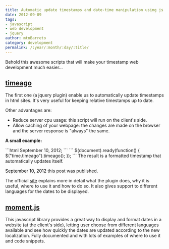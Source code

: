```yaml
---
title: Automatic update timestamps and date-time manipulation using js.
date: 2012-09-09
tags:
- javascript
- web development
- jquery
author: mtnBarreto
category: development
permalink: /:year/:month/:day/:title/
---
```

<p>

  Behold this awesome scripts that will make your timestamp web development much easier...
</p>
<h2><a href="https://timeago.yarp.com/" rel="nofollow" target="_blank">timeago</a></h2>
<p>The first one (a jquery plugin) enable us to automatically update timestamps in html sites. It's very useful for keeping relative timestamps up to date.
</p>
<p>Other advantages are:</p>
<ul>
  <li>Reduce server cpu usage: this script will run on the client's side.</li>
  <li>Allow caching of your webpage: the changes are made on the browser and the server response is "always" the same.</li>
</ul>
<p><b>A small example:</b></p>
```html
<time class="timeago" datetime="2012-09-10T14:30:52-0300">September 10, 2012</time>;
```
```
$(document).ready(function() {
  $("time.timeago").timeago();
});
```
The result is a formatted timestamp that automatically updates itself.
<p>
  <time class="timeago" datetime="2012-09-10T14:30:52-0300" style="color: black;">September 10, 2012</time> this post was published.
</p>
<p>The official <a href="https://timeago.yarp.com/" rel="nofollow" target="_blank">site</a> explains more in detail what the plugin does, why it is useful, where to use it and how to do so.&nbsp;It also gives support to different languages for the dates to
  be displayed.
</p>
<h2><a href="https://momentjs.com/" rel="" target="_blank">moment.js</a></h2>
<p>This javascript library&nbsp;provides a great way to&nbsp;display and format dates in a website (at the client's side), letting user choose from different languages available and see how quickly the dates are updated according to the new localization.&nbsp;Fully
documented and with lots of examples of where to use it and code snippets.
</p>
<script type="text/javascript">
  /**
  * Timeago is a jQuery plugin that makes it easy to support automatically
  * updating fuzzy timestamps (e.g. "4 minutes ago" or "about 1 day ago").
  *
  * @name timeago
  * @version 1.4.1
  * @requires jQuery v1.2.3+
  * @author Ryan McGeary
  * @license MIT License - https://opensource.org/licenses/mit-license.php
  *
  * For usage and examples, visit:
  * https://timeago.yarp.com/
  *
  * Copyright (c) 2008-2015, Ryan McGeary (ryan -[at]- mcgeary [*dot*] org)
  */

  (function (factory) {
  if (typeof define === 'function' && define.amd) {
    // AMD. Register as an anonymous module.
    define(['jquery'], factory);
  } else {
    // Browser globals
    factory(jQuery);
  }
  }(function ($) {
  $.timeago = function(timestamp) {
    if (timestamp instanceof Date) {
      return inWords(timestamp);
    } else if (typeof timestamp === "string") {
      return inWords($.timeago.parse(timestamp));
    } else if (typeof timestamp === "number") {
      return inWords(new Date(timestamp));
    } else {
      return inWords($.timeago.datetime(timestamp));
    }
  };
  var $t = $.timeago;

  $.extend($.timeago, {
    settings: {
      refreshMillis: 60000,
      allowPast: true,
      allowFuture: false,
      localeTitle: false,
      cutoff: 0,
      strings: {
        prefixAgo: null,
        prefixFromNow: null,
        suffixAgo: "ago",
        suffixFromNow: "from now",
        inPast: 'any moment now',
        seconds: "less than a minute",
        minute: "about a minute",
        minutes: "%d minutes",
        hour: "about an hour",
        hours: "about %d hours",
        day: "a day",
        days: "%d days",
        month: "about a month",
        months: "%d months",
        year: "about a year",
        years: "%d years",
        wordSeparator: " ",
        numbers: []
      }
    },

    inWords: function(distanceMillis) {
      if(!this.settings.allowPast && ! this.settings.allowFuture) {
          throw 'timeago allowPast and allowFuture settings can not both be set to false.';
      }

      var $l = this.settings.strings;
      var prefix = $l.prefixAgo;
      var suffix = $l.suffixAgo;
      if (this.settings.allowFuture) {
        if (distanceMillis < 0) {
          prefix = $l.prefixFromNow;
          suffix = $l.suffixFromNow;
        }
      }

      if(!this.settings.allowPast && distanceMillis >= 0) {
        return this.settings.strings.inPast;
      }

      var seconds = Math.abs(distanceMillis) / 1000;
      var minutes = seconds / 60;
      var hours = minutes / 60;
      var days = hours / 24;
      var years = days / 365;

      function substitute(stringOrFunction, number) {
        var string = $.isFunction(stringOrFunction) ? stringOrFunction(number, distanceMillis) : stringOrFunction;
        var value = ($l.numbers && $l.numbers[number]) || number;
        return string.replace(/%d/i, value);
      }

      var words = seconds < 45 && substitute($l.seconds, Math.round(seconds)) ||
        seconds < 90 && substitute($l.minute, 1) ||
        minutes < 45 && substitute($l.minutes, Math.round(minutes)) ||
        minutes < 90 && substitute($l.hour, 1) ||
        hours < 24 && substitute($l.hours, Math.round(hours)) ||
        hours < 42 && substitute($l.day, 1) ||
        days < 30 && substitute($l.days, Math.round(days)) ||
        days < 45 && substitute($l.month, 1) ||
        days < 365 && substitute($l.months, Math.round(days / 30)) ||
        years < 1.5 && substitute($l.year, 1) ||
        substitute($l.years, Math.round(years));

      var separator = $l.wordSeparator || "";
      if ($l.wordSeparator === undefined) { separator = " "; }
      return $.trim([prefix, words, suffix].join(separator));
    },

    parse: function(iso8601) {
      var s = $.trim(iso8601);
      s = s.replace(/\.\d+/,""); // remove milliseconds
      s = s.replace(/-/,"/").replace(/-/,"/");
      s = s.replace(/T/," ").replace(/Z/," UTC");
      s = s.replace(/([\+\-]\d\d)\:?(\d\d)/," $1$2"); // -04:00 -> -0400
      s = s.replace(/([\+\-]\d\d)$/," $100"); // +09 -> +0900
      return new Date(s);
    },
    datetime: function(elem) {
      var iso8601 = $t.isTime(elem) ? $(elem).attr("datetime") : $(elem).attr("title");
      return $t.parse(iso8601);
    },
    isTime: function(elem) {
      // jQuery's `is()` doesn't play well with HTML5 in IE
      return $(elem).get(0).tagName.toLowerCase() === "time"; // $(elem).is("time");
    }
  });

  // functions that can be called via $(el).timeago('action')
  // init is default when no action is given
  // functions are called with context of a single element
  var functions = {
    init: function(){
      var refresh_el = $.proxy(refresh, this);
      refresh_el();
      var $s = $t.settings;
      if ($s.refreshMillis > 0) {
        this._timeagoInterval = setInterval(refresh_el, $s.refreshMillis);
      }
    },
    update: function(time){
      var parsedTime = $t.parse(time);
      $(this).data('timeago', { datetime: parsedTime });
      if($t.settings.localeTitle) $(this).attr("title", parsedTime.toLocaleString());
      refresh.apply(this);
    },
    updateFromDOM: function(){
      $(this).data('timeago', { datetime: $t.parse( $t.isTime(this) ? $(this).attr("datetime") : $(this).attr("title") ) });
      refresh.apply(this);
    },
    dispose: function () {
      if (this._timeagoInterval) {
        window.clearInterval(this._timeagoInterval);
        this._timeagoInterval = null;
      }
    }
  };

  $.fn.timeago = function(action, options) {
    var fn = action ? functions[action] : functions.init;
    if(!fn){
      throw new Error("Unknown function name '"+ action +"' for timeago");
    }
    // each over objects here and call the requested function
    this.each(function(){
      fn.call(this, options);
    });
    return this;
  };

  function refresh() {
    //check if it's still visible
    if(!$.contains(document.documentElement,this)){
      //stop if it has been removed
      $(this).timeago("dispose");
      return this;
    }

    var data = prepareData(this);
    var $s = $t.settings;

    if (!isNaN(data.datetime)) {
      if ( $s.cutoff == 0 || Math.abs(distance(data.datetime)) < $s.cutoff) {
        $(this).text(inWords(data.datetime));
      }
    }
    return this;
  }

  function prepareData(element) {
    element = $(element);
    if (!element.data("timeago")) {
      element.data("timeago", { datetime: $t.datetime(element) });
      var text = $.trim(element.text());
      if ($t.settings.localeTitle) {
        element.attr("title", element.data('timeago').datetime.toLocaleString());
      } else if (text.length > 0 && !($t.isTime(element) && element.attr("title"))) {
        element.attr("title", text);
      }
    }
    return element.data("timeago");
  }

  function inWords(date) {
    return $t.inWords(distance(date));
  }

  function distance(date) {
    return (new Date().getTime() - date.getTime());
  }

  // fix for IE6 suckage
  document.createElement("abbr");
  document.createElement("time");
  }));

  $(document).ready(function() {
    $("time.timeago").timeago();
  });
</script>
